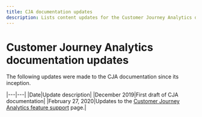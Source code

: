 ```yaml
---
title: CJA documentation updates
description: Lists content updates for the Customer Journey Analytics documentation set since December, 2019. 
---
```


# Customer Journey Analytics documentation updates

The following updates were made to the CJA documentation since its inception.

|---|---|
|Date|Update description|
|December 2019|First draft of CJA documentation|
|February 27, 2020|Updates to the [Customer Journey Analytics feature support](/help/getting-started/cja-aa.md) page.|
